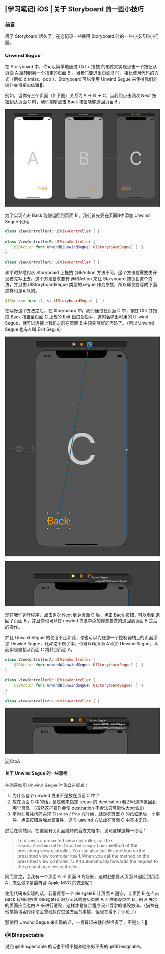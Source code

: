 ## [学习笔记] iOS | 关于 Storyboard 的一些小技巧

### 前言

用了 Storyboard 很久了，在这记录一些使用 Storyboard 时的一些小技巧和小问题。

### Unwind Segue

在 Storyboard 中，你可以简单地通过 Ctrl + 拖拽 的形式来实现点击一个按钮从页面 A 跳转到另一个指定的页面 B 。当我们要退出页面 B 时，相比使用代码的方式（例如 dismiss、pop ），Storyboard 可以使用 Unwind Segue 来使得我们的操作变得更加优雅🍷。

例如，当你有三个页面（如下图）关系为 A -> B -> C，当我们点击两次 Next 按钮到达页面 C 时，我们期望点击 Back 按钮能够退回页面 B 。

![AtoBtoC](resouces/AtoBtoC.png)

为了实现点击 Back 能够退回到页面 B 。我们首先要在页面B中添加 Unwind Segue 代码。

```swift
class ViewControllerA: UIViewController { }

class ViewControllerB: UIViewController {
    @IBAction func unwindB(unwindSegue: UIStoryboardSegue) {  }
}

class ViewControllerC: UIViewController { }
```

和平时熟悉的从 Storyboard 上拖拽 @IBAction 方法不同，这个方法是需要由开发者先写上去。这个方法要求要有 @IBAction 来让 Storyboard 捕捉到这个方法，并且由 UIStoryboardSegue 类型的 segue 作为参数，所以即使是写成下面这样也是可以的。

```swift
@IBAction func t(_ s: UIStoryboardSegue) {  }
```

在写好这个方法之后，在 Storyboard 中，我们通过在页面 C 中，按住 Ctrl 并拖拽 Back 按钮至页面 C 上放的 Exit 出口处松手，这时会弹出可用的 Unwind Segue，就可以连接上我们之前在页面 B 中预先写好的代码了。（所以 Unwind Segue 也有人叫 Exit Segue）

![UnwindSegue](resouces/UnwindSegue.png)

![UnwindAction](resouces/UnwindAction.png)

现在我们运行程序，点击两次 Next 到达页面 C 后，点击 Back 按钮，可以看到退回了页面 B ，并且你也可以在 unwind 方法中添加你想要做的退回到页面 B 之后的操作。

并且 Unwind Segue 的使用不止如此，你也可以为任意一个控制器栈上的页面添加 Unwind Segue，比如这个例子中，你可以给页面 A 添加 Unwind Segue，从而实现直接从页面 C 跳转到页面 A。

```swift
class ViewControllerA: UIViewController {
    @IBAction func unwindA(unwindSegue: UIStoryboardSegue) {  }
}

class ViewControllerB: UIViewController {  
    @IBAction func unwindB(unwindSegue: UIStoryboardSegue) {  }
}

class ViewControllerC: UIViewController { }
```

![CtoA](resouces/CtoA.png)

![CtoA](resouces/Cto.gif)

#### 关于 Unwind Segue 的一些思考

在刚开始用 Unwind Segue 时我会有疑惑：

1. 为什么这个 unwind 方法不是放在页面 C 中？
2. 放在页面 C 中的话，通过我来指定 segue 的 destination 我即可选择退回到哪个页面。（虽然这样操作会使 destination 不合法的可能性大大增加）
3. 平时在用纯代码实现 Dismiss / Pop 的时候，就是将页面 C 的按钮添加一个事件，点击按钮后触发该事件，这与 unwind 方法放在页面 C 中基本无异。

然后在偶然间，在查阅有关页面跳转的官方文档中，发现这样这样一段话：

> To dismiss a presented view controller, call the `dismissViewControllerAnimated:completion:` method of the presenting view controller. You can also call this method on the presented view controller itself. When you call the method on the presented view controller, UIKit automatically forwards the request to the presenting view controller.

简而言之，当我有一个页面 A -> 页面 B 的场景，这时我想要从页面 B 退回到页面 A，怎么做才是最符合 Apple MVC 的做法呢？

使用代码来实现的话，我需要写一个 delegateB 让页面 A 遵守，让页面 B 在点击 Back 按钮时触发 delegateB 的方法从而通知页面 A 开始销毁页面 B。由 A 展示的页面应当也由 A 来进行销毁，这样才是符合程序设计哲学的销毁方法。（猫神在他某篇博客的评论区曾经探讨过这方面的事情，但现在看不了评论了）

那使用 Unwind Segue 来实现的话，一切看起来就自然很多了，不是么？🍉

### @IBInspectable

说到 @IBInspectable 的话也不得不提和他形影不离的 @IBDesignable。



